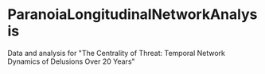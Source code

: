 # ParanoiaLongitudinalNetworkAnalysis
Data and analysis for "The Centrality of Threat: Temporal Network Dynamics of Delusions Over 20 Years"
